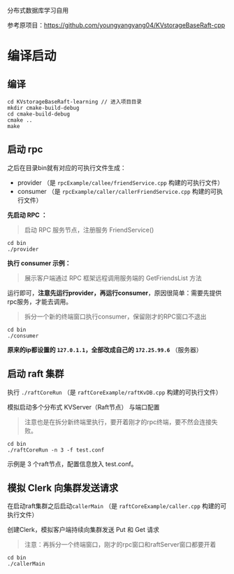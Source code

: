 分布式数据库学习自用

参考原项目：https://github.com/youngyangyang04/KVstorageBaseRaft-cpp

# 编译启动
## 编译

~~~shell
cd KVstorageBaseRaft-learning // 进入项目目录
mkdir cmake-build-debug
cd cmake-build-debug
cmake ..
make
~~~

## 启动 rpc

之后在目录bin就有对应的可执行文件生成：

- provider    （是 `rpcExample/callee/friendService.cpp` 构建的可执行文件）
- consumer （是 `rpcExample/caller/callerFriendService.cpp` 构建的可执行文件）

**先启动 RPC ：**

> 启动 RPC 服务节点，注册服务 FriendService() 

~~~shell
cd bin
./provider
~~~


**执行 consumer 示例：**

> 展示客户端通过 RPC 框架远程调用服务端的 GetFriendsList 方法

运行即可，**注意先运行provider，再运行consumer**，原因很简单：需要先提供rpc服务，才能去调用。

> 拆分一个新的终端窗口执行consumer，保留刚才的RPC窗口不退出

~~~shell
cd bin
./consumer
~~~

**原来的ip都设置的 `127.0.1.1`，全部改成自己的 `172.25.99.6`** （服务器）



## 启动 raft 集群

执行 `./raftCoreRun` （是 `raftCoreExample/raftKvDB.cpp` 构建的可执行文件）

模拟启动多个分布式 KVServer（Raft节点） 与端口配置

> 注意也是在拆分新终端里执行，要开着刚才的rpc终端，要不然会连接失败。

~~~shell
cd bin
./raftCoreRun -n 3 -f test.conf
~~~

示例是 3 个raft节点，配置信息放入 test.conf。


## 模拟 Clerk 向集群发送请求

在启动raft集群之后启动`callerMain` （是 `raftCoreExample/caller.cpp` 构建的可执行文件）

创建Clerk，模拟客户端持续向集群发送 Put 和 Get 请求

> 注意：再拆分一个终端窗口，刚才的rpc窗口和raftServer窗口都要开着

~~~shell
cd bin
./callerMain
~~~
